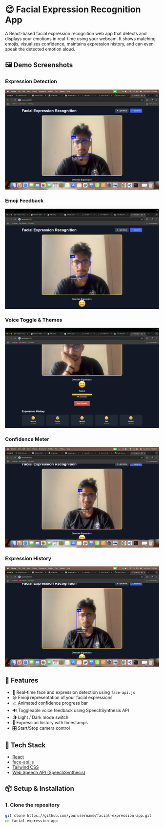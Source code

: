 # 😊 Facial Expression Recognition App

A React-based facial expression recognition web app that detects and displays your emotions in real-time using your webcam. It shows matching emojis, visualizes confidence, maintains expression history, and can even speak the detected emotion aloud.

## 🖼️ Demo Screenshots

### Expression Detection
![1](./public/assets/1.png)

### Emoji Feedback
![2](./public/assets/2.png)

### Voice Toggle & Themes
![3](./public/assets/3.png)

### Confidence Meter
![4](./public/assets/4.png)

### Expression History
![5](./public/assets/5.png)


## 🚀 Features

- 🎥 Real-time face and expression detection using `face-api.js`
- 😃 Emoji representation of your facial expressions
- 📈 Animated confidence progress bar
- 🔊 Toggleable voice feedback using SpeechSynthesis API
- 🌗 Light / Dark mode switch
- 🧠 Expression history with timestamps
- 🎛️ Start/Stop camera control

## 🧰 Tech Stack

- [React](https://reactjs.org/)
- [face-api.js](https://github.com/justadudewhohacks/face-api.js)
- [Tailwind CSS](https://tailwindcss.com/)
- [Web Speech API (SpeechSynthesis)](https://developer.mozilla.org/en-US/docs/Web/API/SpeechSynthesis)

## 📦 Setup & Installation

### 1. Clone the repository

```bash
git clone https://github.com/yourusername/facial-expression-app.git
cd facial-expression-app
